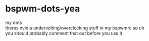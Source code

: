 # bspwm-dots-yea
my dots\
theres nvidia undervolting/overclocking stuff in my bspwmrc so uh\
you should probably comment that out before you use it
